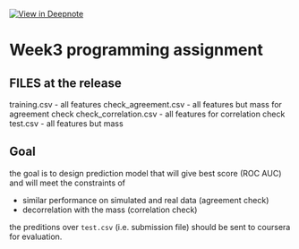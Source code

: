 
[![View in Deepnote](https://deepnote.com/static/buttons/view-in-deepnote.svg)](https://deepnote.com/viewer/github/MohamedElashri/Hadron-Collider-ML/blob/master/week3/index.ipynb)

# Week3 programming assignment


## FILES at the release
training.csv - all features
check_agreement.csv - all features but mass for agreement check
check_correlation.csv - all features for correlation check
test.csv - all features but mass

## Goal

the goal is to design prediction model that will give best score (ROC AUC) and will meet the constraints of 

- similar performance on simulated and real data (agreement check)
- decorrelation with the mass (correlation check)

the preditions over `test.csv` (i.e. submission file) should be sent to coursera for evaluation.
